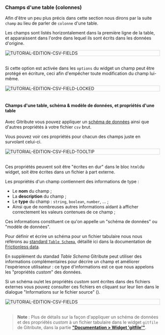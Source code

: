 ### Champs d'une table (colonnes)

Afin d'être un peu plus précis dans cette section nous dirons par la suite `champ` au lieu de parler de `colonne` d'une table.

Les champs sont listés horizontalement dans la première ligne de la table, et apparaissent dans l'ordre dans lequel ils sont écrits dans les données d'origine.

<div style="border: thin solid lightgrey;">
  <img
    alt="TUTORIAL-EDITION-CSV-FIELDS"
    src="https://raw.githubusercontent.com/multi-coop/vizboard-website-content/main/images/tutorial/edit-csv/edit-csv-fields.png"
    />
</div>

<br>

Si cette option est activée dans les `options` du widget un champ peut être protégé en écriture, ceci afin d'empêcher toute modification du champ lui-même.

<div style="border: thin solid lightgrey;">
  <img
    alt="TUTORIAL-EDITION-CSV-FIELD-LOCKED"
    src="https://raw.githubusercontent.com/multi-coop/vizboard-website-content/main/images/tutorial/edit-csv/edit-csv-field-locked.png"
    />
</div>

<br>

#### Champs d'une table, schéma & modèle de données, et propriétés d'une table

Avec Gitribute vous pouvez appliquer un [schéma de données](https://specs.frictionlessdata.io/table-schema/) ainsi que d'autres propriétés à votre fichier `csv` brut.

Vous pouvez voir ces propriétés pour chacun des champs juste en survolant celui-ci.

<div style="border: thin solid lightgrey;">
  <img
    alt="TUTORIAL-EDITION-CSV-FIELD-TOOLTIP"
    src="https://raw.githubusercontent.com/multi-coop/vizboard-website-content/main/images/tutorial/edit-csv/edit-csv-field.png"
    />
</div>

<br>

Ces propriétés peuvent soit être "écrites en dur" dans le bloc `html`du widget, soit être écrites dans un fichier à part externe.

Les propriétés d'un champ contiennent des informations de type :

- Le **nom** du champ ;
- La **description** du champ ;
- Le **type** du champ : `string`, `boolean`, `number`, ... ;
- Ainsi que de nombreuses autres informations aidant à afficher correctement les valeurs contenues de ce champ ;

Ces informations constituent ce qu'on appelle un "schéma de données" ou "modèle de données".

Pour définir et écrire un schéma pour un fichier tabulaire nous nous référons au [standard `Table Schema`](https://specs.frictionlessdata.io/table-schema/), détaillé ici dans la documentation de [Frictionless data](https://specs.frictionlessdata.io).

En supplément du standad _Table Schema_ Gitribute peut utiliser des informations complémentaires pour décrire un champ et améliorer l'expérience utilisateur : ce type d'informations est ce que nous appelons les "propriétés _custom_" des données.

Si un schéma ou/et les propriétés _custom_ sont écrites dans des fichiers externes vous pouvez consulter ces fichiers en cliquant sur leur lien dans le dialogue "Informations sur le fichier source" (<span class="icon"><i class="mdi mdi-information-outline"></i></span>).

<div style="border: thin solid lightgrey;">
  <img
    alt="TUTORIAL-EDITION-CSV-FIELDS"
    src="https://raw.githubusercontent.com/multi-coop/vizboard-website-content/main/images/tutorial/edit-csv/edit-csv-schema_props.png"
    />
</div>

<br>

> **Note** : Plus de détails sur la façon d'appliquer un schéma de données et des propriétés _custom_ à un fichier tabulaire dans le widget `gitfile` de Gitribute, dans la partie **["Documentation > Widget 'gitfile'"](/docs-gitfile)**.
